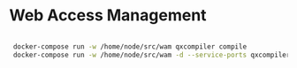 # Web Access Management

``` bash

 docker-compose run -w /home/node/src/wam qxcompiler compile
 docker-compose run -w /home/node/src/wam -d --service-ports qxcompiler serve

```
